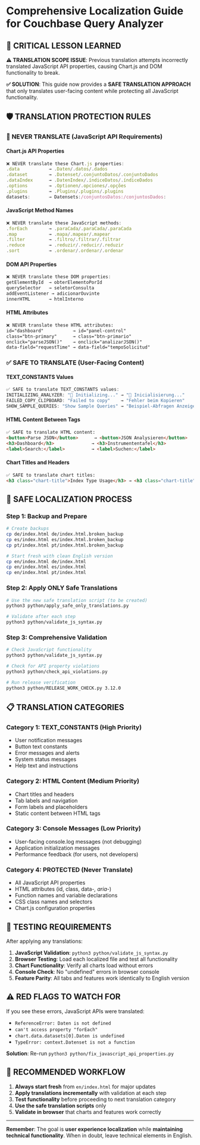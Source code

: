 # Comprehensive Localization Guide for Couchbase Query Analyzer

## 🎯 CRITICAL LESSON LEARNED

**⚠️ TRANSLATION SCOPE ISSUE**: Previous translation attempts incorrectly translated JavaScript API properties, causing Chart.js and DOM functionality to break.

**✅ SOLUTION**: This guide now provides a **SAFE TRANSLATION APPROACH** that only translates user-facing content while protecting all JavaScript functionality.

## 🛡️ TRANSLATION PROTECTION RULES

### 🚨 **NEVER TRANSLATE (JavaScript API Requirements)**

#### Chart.js API Properties
```javascript
❌ NEVER translate these Chart.js properties:
.data           → .Daten/.datos/.dados
.dataset        → .Datenset/.conjuntoDatos/.conjuntoDados  
.dataIndex      → .DatenIndex/.índiceDatos/.índiceDados
.options        → .Optionen/.opciones/.opções
.plugins        → .Plugins/.plugins/.plugins
datasets:       → Datensets:/conjuntosDatos:/conjuntosDados:
```

#### JavaScript Method Names  
```javascript
❌ NEVER translate these JavaScript methods:
.forEach        → .paraCada/.paraCada/.paraCada
.map            → .mapa/.mapear/.mapear
.filter         → .filtro/.filtrar/.filtrar
.reduce         → .reduzir/.reducir/.reduzir
.sort           → .ordenar/.ordenar/.ordenar
```

#### DOM API Properties
```javascript
❌ NEVER translate these DOM properties:
getElementById  → obterElementoPorId
querySelector   → seletorConsulta  
addEventListener → adicionarOuvinte
innerHTML       → htmlInterno
```

#### HTML Attributes
```html
❌ NEVER translate these HTML attributes:
id="dashboard"           → id="panel-control"
class="btn-primary"      → class="btn-primario" 
onclick="parseJSON()"    → onclick="analizarJSON()"
data-field="requestTime" → data-field="tempoSolicitud"
```

### ✅ **SAFE TO TRANSLATE (User-Facing Content)**

#### TEXT_CONSTANTS Values
```javascript
✅ SAFE to translate TEXT_CONSTANTS values:
INITIALIZING_ANALYZER: "🚀 Initializing..." → "🚀 Inicialisierung..."
FAILED_COPY_CLIPBOARD: "Failed to copy"    → "Fehler beim Kopieren"
SHOW_SAMPLE_QUERIES: "Show Sample Queries" → "Beispiel-Abfragen Anzeigen"
```

#### HTML Content Between Tags
```html
✅ SAFE to translate HTML content:
<button>Parse JSON</button>      → <button>JSON Analysieren</button>
<h3>Dashboard</h3>              → <h3>Instrumententafel</h3>
<label>Search:</label>          → <label>Suchen:</label>
```

#### Chart Titles and Headers
```html
✅ SAFE to translate chart titles:
<h3 class="chart-title">Index Type Usage</h3> → <h3 class="chart-title">Index-Typ-Nutzung</h3>
```

## 🔄 **SAFE LOCALIZATION PROCESS**

### **Step 1: Backup and Prepare**
```bash
# Create backups
cp de/index.html de/index.html.broken_backup  
cp es/index.html es/index.html.broken_backup
cp pt/index.html pt/index.html.broken_backup

# Start fresh with clean English version
cp en/index.html de/index.html
cp en/index.html es/index.html  
cp en/index.html pt/index.html
```

### **Step 2: Apply ONLY Safe Translations**
```bash
# Use the new safe translation script (to be created)
python3 python/apply_safe_only_translations.py

# Validate after each step
python3 python/validate_js_syntax.py
```

### **Step 3: Comprehensive Validation**
```bash
# Check JavaScript functionality
python3 python/validate_js_syntax.py

# Check for API property violations  
python3 python/check_api_violations.py

# Run release verification
python3 python/RELEASE_WORK_CHECK.py 3.12.0
```

## 📋 **TRANSLATION CATEGORIES**

### **Category 1: TEXT_CONSTANTS (High Priority)**
- User notification messages
- Button text constants  
- Error messages and alerts
- System status messages
- Help text and instructions

### **Category 2: HTML Content (Medium Priority)**  
- Chart titles and headers
- Tab labels and navigation
- Form labels and placeholders
- Static content between HTML tags

### **Category 3: Console Messages (Low Priority)**
- User-facing console.log messages (not debugging)
- Application initialization messages
- Performance feedback (for users, not developers)

### **Category 4: PROTECTED (Never Translate)**
- All JavaScript API properties
- HTML attributes (id, class, data-*, aria-*)
- Function names and variable declarations
- CSS class names and selectors
- Chart.js configuration properties

## 🧪 **TESTING REQUIREMENTS**

After applying any translations:

1. **JavaScript Validation**: `python3 python/validate_js_syntax.py`
2. **Browser Testing**: Load each localized file and test all functionality
3. **Chart Functionality**: Verify all charts load without errors
4. **Console Check**: No "undefined" errors in browser console
5. **Feature Parity**: All tabs and features work identically to English version

## ⚠️ **RED FLAGS TO WATCH FOR**

If you see these errors, JavaScript APIs were translated:
- `ReferenceError: Daten is not defined`
- `can't access property "forEach"`  
- `chart.data.datasets[0].Daten is undefined`
- `TypeError: context.Datenset is not a function`

**Solution**: Re-run `python3 python/fix_javascript_api_properties.py`

## 🎯 **RECOMMENDED WORKFLOW**

1. **Always start fresh** from `en/index.html` for major updates
2. **Apply translations incrementally** with validation at each step
3. **Test functionality** before proceeding to next translation category
4. **Use the safe translation scripts** only
5. **Validate in browser** that charts and features work correctly

---

**Remember**: The goal is **user experience localization** while **maintaining technical functionality**. When in doubt, leave technical elements in English.
